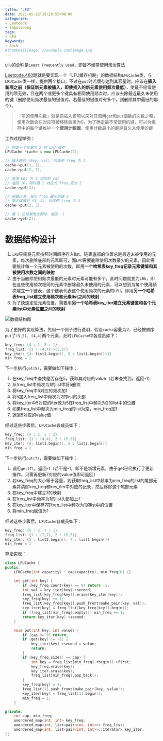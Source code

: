 ```yaml
---
title: "LFU"
date: 2021-05-12T10:29:55+08:00
categories:
- Leetcode
- labuladong
tags:
- LFU
keywords:
- tech
#thumbnailImage: //example.com/image.jpg
---
```

`LFU`的全称是`Least Frequently Used`，即最不经常使用淘汰算法
<!--more-->
[Leetcode.460](https://leetcode-cn.com/problems/lfu-cache/)题就是要实现一个「LFU缓存机制」的数据结构`LFUCache`类，与`LRUCache`类一样，提供两个接口，不过在`put`时若缓存达到其容量时，应该在**插入新项之前（保证新元素被插入，即使插入的新元素使用频次最低）**，使最不经常使用的项无效，且在两个或更多个键具有相同使用频次时，应该去除最近最久未使用的键（删除使用频次最低的键值对，若最低的键值对有多个，则删除其中最旧的那个）。

> 「项的使用次数」就是自插入该项以来对其调用`get`和`put`函数的次数之和，使用次数会在对应项被移除后置为0，为了确定最不常使用的键，可以为缓存中的每个键维护一个**使用计数器**，使用计数最小的键是最久未使用的键

工作过程举例：
```cpp
// 构造一个容量为 2 的 LFU 缓存
LFUCache *cache = new LFUCache(2);

// 插入两对 (key, val)，对应的 freq 为 1
cache->put(1, 1);
cache->put(2, 2);

// 查询 key 为 1 对应的 val
// 返回 10，同时键 1 对应的 freq 变为 2
cache->get(1);

// 容量已满，淘汰 freq 最小的键 2
// 插入键值对 (3, 3)，对应的 freq 为 1
cache->put(3, 3);

// 键 2 已经被淘汰删除，返回 -1
cache->get(2);
```

# 数据结构设计
1. `LRU`只需将元素按照时间顺序存入list，链表底部的位置总是最近未被使用的元素，每次删除底部的元素即可，而`LFU`需要删除使用次数最少的元素，因此需要统计每一个元素被使用的次数，即用**一个哈希表key_freq记录元素键值和其被使用次数之间的映射**
2. 由于当删除使用频次最低的元素时元素可能有多个，此时问题就变为`LRU`，即在这些使用频次相同的元素中删除最久未使用的元素，可以想到为每个使用频次建立一个链表，这个链表代表这个使用频次的元素的`LRU`，即用**另一个哈希表freq_list建立使用频次和元素list之间的映射**
3. 为了快速定位元素位置，需要用**另一个哈希表key_iter建立元素键值和各个元素list中元素位置之间的映射**

![数据结构图]()

为了更好的实现算法，先用一个例子进行说明，假设`cache`容量为2，已经按顺序`put`了`(5,5), (4,4)`两个元素，此时`LFUCache`中各成员如下：
```cpp
key_freq: {4 : 1, 5 : 1}
freq_list: {1 : (4,4)->(5,5)}
key_iter: {4: list1.begin(), 5 : list1.begin()+1}
min_freq = 1
```

下一步执行`get(5)`，需要做如下操作：
1. 在key_freq中查找是否存在5，获取其对应的value（若未查找到，返回-1）
2. 从freq_list中频次为1的list中将5删除
3. 将key_freq中5对应的频次加1
4. 将5加入freq_list中频次为2的list的头部
5. 将key_iter中5对应的iter改为5在freq_list中频次为2的list中的位置
6. 如果freq_list中频次为min_freq的list为空，min_freq加1
7. 返回5对应的value值

经过这些步骤后，`LFUCache`各成员如下：
```cpp
key_freq: {4 : 1, 5 : 2}
freq_list: {1 : (4,4), 2 : (5,5)}
key_iter: {4: list1.begin(), 5 : list2.begin()}
min_freq = 1
```

下一步执行`put(7)`，需要做如下操作：
1. 调用`get(7)`，返回-1（若不是-1，即不是新增元素，由于get已经执行了更新操作，只需再更新7对应的value值即可返回）
2. 若key_freq的大小等于容量，则获取freq_list中频率为min_freq的list的尾部元素并清除key_freq和key_iter中对应的记录，然后移除这个尾部元素
1. 在key_freq中建立7的映射
2. 在freq_list中频率为1的list头部加上7
3. 在key_iter中保存7在freq_list中频次为1的list中的位置
4. 将min_freq赋值为1

经过这些步骤后，`LFUCache`各成员如下：
```cpp
key_freq: {5 : 2, 7 : 1}
freq_list: {1 : (7,7), 2 : (5,5)}
key_iter: {5 : list2.begin(), 7 : list1.begin()}
min_freq = 1
```

算法实现：
```cpp
class LFUCache {
public:
    LFUCache(int capacity) : cap(capacity), min_freq(0) {}

    int get(int key) {
        if (key_freq.count(key) == 0) return -1;
        int val = key_iter[key]->second;
        freq_list[key_freq[key]].erase(key_iter[key]);
        key_freq[key] += 1;
        freq_list[key_freq[key]].push_front(make_pair(key, val));
        key_iter[key] = freq_list[key_freq[key]].begin();
        if (freq_list[min_freq].empty()) min_freq += 1;
        return key_iter[key]->second;
    }

    void put(int key, int value) {
        if (cap <= 0) return;
        if (get(key) != -1) {
            key_iter[key]->second = value;
            return;
        }
        if (key_freq.size() == cap) {
            int key = freq_list[min_freq].rbegin()->first;
            key_freq.erase(key);
            key_iter.erase(key);
            freq_list[min_freq].pop_back();
        }
        key_freq[key] = 1;
        freq_list[1].push_front(make_pair(key, value));
        key_iter[key] = freq_list[1].begin();
        min_freq = 1;
    }

private:
    int cap, min_freq;
    unordered_map<int, int> key_freq;
    unordered_map<int, list<pair<int, int>>> freq_list;
    unordered_map<int, list<pair<int, int>>::iterator> key_iter;
};
```
